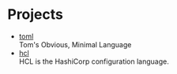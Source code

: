 # Projects

- [toml](https://github.com/toml-lang/toml)
  <br/>Tom's Obvious, Minimal Language
- [hcl](https://github.com/hashicorp/hcl)
  <br/>HCL is the HashiCorp configuration language.
